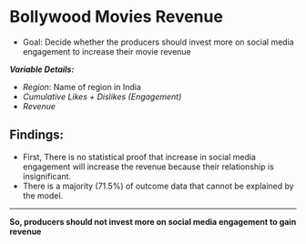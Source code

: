 # Bollywood Movies Revenue

* Goal: Decide whether the producers should invest more on social media engagement to increase their movie revenue

***Variable Details:***
* *Region*: Name of region in India
* *Cumulative Likes + Dislikes (Engagement)*
* *Revenue*

## Findings:
* First, There is no statistical proof that increase in social media engagement will increase the revenue because their relationship is insignificant.
* There is a majority (71.5%) of outcome data that cannot be explained by the model.
***********
**So, producers should not invest more on social media engagement to gain revenue**
